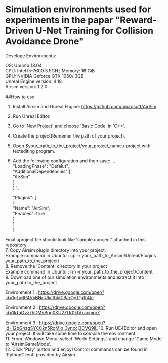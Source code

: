 # Simulation environments used for experiments in the papar "Reward-Driven U-Net Training for Collision Avoidance Drone"

Develope Environments:

OS: Ubuntu 18.04  
CPU: Intel i5-7600 3.5GHz
Memory: 16 GiB  
GPU: NVIDIA Geforce GTX 1060/ 3GB  
Unreal Engine version: 4.18  
Airsim version: 1.2.0  

##How to use

1. Install Airsim and Unreal Engine: https://github.com/microsoft/AirSim  
2. Run Unreal Editor.  
3. Go to 'New Project' and choose 'Basic Code' in 'C++'.  
4. Create the project(Rememer the path of your project).  
5. Open $your_path_to_the_project/your_project_name.uproject with textediting program.  
6. Add the following configuration and then save:
...  
"LoadingPhase": "Defalut",  
"AdditionalDependencies":[  
      "AirSim"  
      ]  
   }
   ],

   "Plugins": [  
        {  
              "Name": "AirSim",  
              "Enabled": true  
        }  
    ]  
   }  
 
 Final uproject file should look like 'sample.uproject' attached in this repository.  
 7. Copy Airsim plugin directory into your project.    
 Example command in Ubuntu : cp -r your_path_to_Airsim/Unreal/Plugins your_path_to_the_project/  
 8. Remove the 'Content' directory in your project  
 Example command in Ubuntu : rm -r your_path_to_the_project/Content  
 9. Download one of our simulation environments and extract it into your_path to_the_project 
 
 Environment 1 : https://drive.google.com/open?id=1qTx6P4VxBNrIUkctbkCI9arOyT1gthQc

 Environment 2 : https://drive.google.com/open?id=1kTaOvz7hDMvBpg0XU2ZUr0ktVxacmprZ

 Environment 3 : https://drive.google.com/open?id=12bGhzgSYC02n5RoMlo_3ynccj3CVQ9iL
 10. Run UE4Editor and open your project. It will take some time to compile the environment.  
 11. From 'Windown Menu' select 'World Settings', and change 'Game Mode' to 'AirsimGameMode'.   
 12. Click 'Play' button and enjoy! Control commands can be found in 'PythonClient' provided by Airsim.



